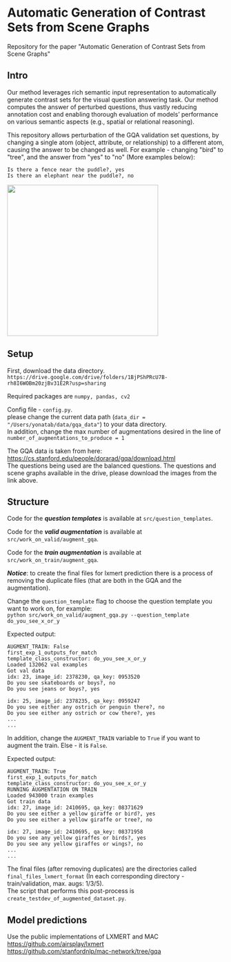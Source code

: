 # Automatic Generation of Contrast Sets from Scene Graphs
Repository for the paper "Automatic Generation of Contrast Sets from Scene Graphs"

## Intro   

Our method leverages rich semantic input representation to automatically generate contrast sets for the visual question answering task. Our method computes the answer of perturbed questions, thus vastly reducing annotation cost and enabling thorough evaluation of models’ performance on various semantic aspects (e.g., spatial or relational reasoning).  

This repository allows perturbation of the GQA validation set questions, by changing a single atom (object, attribute, or relationship) to a different atom, causing the answer to be changed as well. For example - changing "bird" to "tree", and the answer from "yes" to "no" (More examples below):
```
Is there a fence near the puddle?, yes
Is there an elephant near the puddle?, no
```

<img src="https://i.ibb.co/JsY90hj/fig1.png" width="350">

## Setup   

First, download the data directory.    
`https://drive.google.com/drive/folders/1BjPShPRcU7B-rh8I6WOBm20zjBv31E2R?usp=sharing`  
  
Required packages are `numpy, pandas, cv2`   

Config file - `config.py`.    
please change the current data path (`data_dir = "/Users/yonatab/data/gqa_data"`) to your data directory.  
In addition, change the max number of augmentations desired in the line of `number_of_augmentations_to_produce = 1`  

The GQA data is taken from here: https://cs.stanford.edu/people/dorarad/gqa/download.html  
The questions being used are the balanced questions. The questions and scene graphs available in the drive, please download the images from the link above.  

## Structure     

Code for the ***question templates*** is available at `src/question_templates`.  

Code for the ***valid augmentation*** is available at `src/work_on_valid/augment_gqa`.  
 
Code for the ***train augmentation*** is available at `src/work_on_train/augment_gqa`.  
  
***Notice***: to create the final files for lxmert prediction there is a process of removing the duplicate files (that are both in the GQA and the augmentation).  

Change the `question_template` flag to choose the question template you want to work on, for example:  
```python src/work_on_valid/augment_gqa.py --question_template do_you_see_x_or_y```  

Expected output:
```
AUGMENT_TRAIN: False
first_exp_1_outputs_for_match
template_class_constructor: do_you_see_x_or_y
Loaded 132062 val examples
Got val data
idx: 23, image_id: 2378230, qa_key: 0953520
Do you see skateboards or boys?, no
Do you see jeans or boys?, yes

idx: 25, image_id: 2378235, qa_key: 0959247
Do you see either any ostrich or penguin there?, no
Do you see either any ostrich or cow there?, yes
...
...
```

In addition, change the `AUGMENT_TRAIN` variable to `True` if you want to augment the train. Else - it is `False`.  

Expected output:
```
AUGMENT_TRAIN: True
first_exp_1_outputs_for_match
template_class_constructor: do_you_see_x_or_y
RUNNING AUGMENTATION ON TRAIN
Loaded 943000 train examples
Got train data
idx: 27, image_id: 2410695, qa_key: 08371629
Do you see either a yellow giraffe or bird?, yes
Do you see either a yellow giraffe or tree?, no

idx: 27, image_id: 2410695, qa_key: 08371958
Do you see any yellow giraffes or birds?, yes
Do you see any yellow giraffes or wings?, no
...
...
```

The final files (after removing duplicates) are the directories called `final_files_lxmert_format` (In each corresponding directory - train/validation, max. augs: 1/3/5).    
The script that performs this post-process is `create_testdev_of_augmented_dataset.py`.  

## Model predictions

Use the public implementations of LXMERT and MAC     
https://github.com/airsplay/lxmert   
https://github.com/stanfordnlp/mac-network/tree/gqa   
